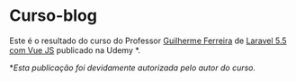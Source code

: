 # Curso-blog
Este é o resultado do curso do Professor 
[Guilherme Ferreira](https://www.guiacodigo.com/) de [Laravel 5.5 com Vue JS](https://www.udemy.com/laravel-55-com-vue-js) publicado na Udemy *.

\**Esta publicação foi devidamente autorizada pelo autor do curso.*